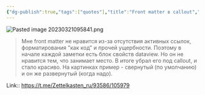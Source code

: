 ```yaml
---
{"dg-publish":true,"tags":["quotes"],"title":"Front matter в callout","date":"2023-03-21T09:58:37+04:00","modified_at":"2024-11-18T23:54:20+03:00","aliases":"Front matter в callout","permalink":"/mine/quotes/202303210958/","dgPassFrontmatter":true}
---
```



![Pasted image 20230321095841.png](/images/Pasted%20image%2020230321095841.png)

> Мне front matter не нравится из-за отсутствия активных ссылок, форматирования "как код" и прочей ущербности. Поэтому в начале каждой заметки есть блок свойств dataview. Но он не нравится тем, что занимает место. В итоге убрал его под callout, и стало красиво. На картинках пример -  свернутый (по умолчанию) и он же развернутый (когда надо).

Link:: https://t.me/Zettelkasten_ru/93586/105979
